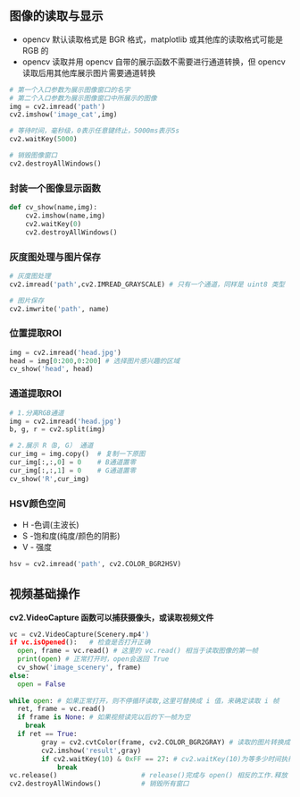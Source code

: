 ## 图像的读取与显示
- opencv 默认读取格式是 BGR 格式，matplotlib 或其他库的读取格式可能是 RGB 的
- opencv 读取并用 opencv 自带的展示函数不需要进行通道转换，但 opencv 读取后用其他库展示图片需要通道转换 

```Python
# 第一个入口参数为展示图像窗口的名字
# 第二个入口参数为展示图像窗口中所展示的图像
img = cv2.imread('path') 
cv2.imshow('image_cat',img)  

# 等待时间，毫秒级，0表示任意键终止，5000ms表示5s
cv2.waitKey(5000)  

# 销毁图像窗口
cv2.destroyAllWindows()
```

### 封装一个图像显示函数

```Python
def cv_show(name,img):
    cv2.imshow(name,img)
    cv2.waitKey(0)
    cv2.destroyAllWindows()
```

### 灰度图处理与图片保存
```Python
# 灰度图处理
cv2.imread('path',cv2.IMREAD_GRAYSCALE) # 只有一个通道，同样是 uint8 类型

# 图片保存
cv2.imwrite('path', name)
```
### 位置提取ROI
```Python
img = cv2.imread('head.jpg')
head = img[0:200,0:200] # 选择图片感兴趣的区域
cv_show('head', head)
```

### 通道提取ROI
```Python
# 1.分离RGB通道
img = cv2.imread('head.jpg')
b, g, r = cv2.split(img)

# 2.展示 R（B, G） 通道
cur_img = img.copy()  # 复制一下原图
cur_img[:,:,0] = 0    # B通道置零
cur_img[:,:,1] = 0    # G通道置零
cv_show('R',cur_img)

```

### HSV颜色空间
- H -色调(主波长)
- S -饱和度(纯度/颜色的阴影)
- V - 强度

```Python
hsv = cv2.imread('path', cv2.COLOR_BGR2HSV) 
```

## 视频基础操作

**cv2.VideoCapture 函数可以捕获摄像头，或读取视频文件**

```Python
vc = cv2.VideoCapture(Scenery.mp4')
if vc.isOpened():   # 检查是否打开正确
  open, frame = vc.read() # 这里的 vc.read() 相当于读取图像的第一帧
  print(open) # 正常打开时，open会返回 True
  cv_show('image_scenery', frame)
else:
  open = False
  
while open: # 如果正常打开，则不停循环读取,这里可替换成 i 值，来确定读取 i 帧     
  ret, frame = vc.read()
  if frame is None: # 如果视频读完以后的下一帧为空
    break
  if ret == True:
        gray = cv2.cvtColor(frame, cv2.COLOR_BGR2GRAY) # 读取的图片转换成黑白的   
        cv2.imshow('result',gray)
        if cv2.waitKey(10) & 0xFF == 27: # cv2.waitKey(10)为等多少时间执行下一帧，0xFF为退出键ESC
            break
vc.release()                     # release()完成与 open() 相反的工作.释放 open() 向内核申请的所有资源
cv2.destroyAllWindows()          # 销毁所有窗口
```

